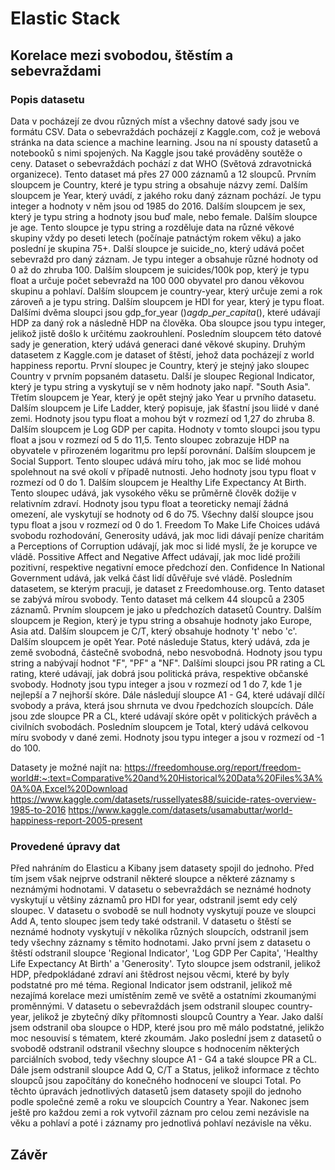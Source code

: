# Elastic Stack

## Korelace mezi svobodou, štěstím a sebevraždami

### Popis datasetu
Data v pocházejí ze dvou různých míst a všechny datové sady jsou ve formátu CSV. Data o sebevraždách pocházejí z Kaggle.com, což je webová stránka na data science a machine learning. Jsou na ní spousty datasetů a notebooků s nimi spojených. Na Kaggle jsou také prováděny soutěže o ceny. Dataset o sebevraždách pochází z dat WHO (Světová zdravotnická organizece). Tento dataset má přes 27 000 záznamů a 12 sloupců. Prvním sloupcem je Country, které je typu string a obsahuje názvy zemí. Dalším sloupcem je Year, který uvádí, z jakého roku daný záznam pochází. Je typu integer a hodnoty v něm jsou od 1985 do 2016. Dalším sloupcem je sex, který je typu string a hodnoty jsou buď male, nebo female. Dalším sloupce je age. Tento sloupce je typu string a rozděluje data na různé věkové skupiny vždy po deseti letech (počínaje patnáctým rokem věku) a jako poslední je skupina 75+. Další sloupce je suicide\_no, který udává počet sebevražd pro daný záznam. Je typu integer a obsahuje různé hodnoty od 0 až do zhruba 100. Dalším sloupcem je suicides/100k pop, který je typu float a určuje počet sebevražd na 100 000 obyvatel pro danou věkovou skupinu a pohlaví. Dalším sloupcem je country-year, který určuje zemi a rok zároveň a je typu string. Dalším sloupcem je HDI for year, který je typu float. Dalšími dvěma sloupci jsou gdp\_for\_year ($) a gdp\_per\_capita ($), které udávají HDP za daný rok a následně HDP na člověka. Oba sloupce jsou typu integer, jelikož jistě došlo k určitému zaokrouhlení. Posledním sloupcem této datové sady je generation, který udává generaci dané věkové skupiny.
Druhým datasetem z Kaggle.com je dataset of štěstí, jehož data pocházejí z world happiness reportu. První sloupec je Country, který je stejný jako sloupec Country v prvním popsaném datasetu. Další je sloupec Regional Indicator, který je typu string a vyskytují se v něm hodnoty jako např. "South Asia". Třetím sloupcem je Year, který je opět stejný jako Year u prvního datasetu. Dalším sloupcem je Life Ladder, který popisuje, jak šťastní jsou liidé v dané zemi. Hodnoty jsou typu float a mohou být v rozmezí od 1,27 do zhruba 8. Dalším sloupcem je Log GDP per capita. Hodnoty v tomto sloupci jsou typu float a jsou v rozmezí od 5 do 11,5. Tento sloupec zobrazuje HDP na obyvatele v přirozeném logaritmu pro lepší porovnání. Dalším sloupcem je Social Support. Tento sloupec udává míru toho, jak moc se lidé mohou spolehnout na své okolí v případě nutnosti. Jeho hodnoty jsou typu float v rozmezí od 0 do 1. Dalším sloupcem je Healthy Life Expectancy At Birth. Tento sloupec udává, jak vysokého věku se průměrně člověk dožije v relativním zdraví. Hodnoty jsou typu float a teoreticky nemají žádná omezení, ale vyskytují se hodnoty od 6 do 75. Všechny další sloupce jsou typu float a jsou v rozmezí od 0 do 1. Freedom To Make Life Choices udává svobodu rozhodování, Generosity udává, jak moc lidi dávají peníze charitám a Perceptions of Corruption udávají, jak moc si lidé myslí, že je korupce ve vládě. Possitive Affect and Negative Affect udávají, jak moc lidé prožili pozitivní, respektive negativní emoce předchozí den. Confidence In National Government udává, jak velká část lidí důvěřuje své vládě.
Posledním datasetem, se kterým pracuji, je dataset z Freedomhouse.org. Tento dataset se zabývá mírou svobody. Tento dataset má celkem 44 sloupců a 2305 záznamů. Prvním sloupcem je jako u předchozích datasetů Country. Dalším sloupcem je Region, který je typu string a obsahuje hodnoty jako Europe, Asia atd. Dalším sloupcem je C/T, který obsahuje hodnoty 't' nebo 'c'. Dalším sloupcem je opět Year. Poté následuje Status, který udává, zda je země svobodná, částečně svobodná, nebo nesvobodná. Hodnoty jsou typu string a nabývají hodnot "F", "PF" a "NF". Dalšími sloupci jsou PR rating a CL rating, které udávají, jak dobrá jsou politická práva, respektive občanské svobody. Hodnoty jsou typu integer a jsou v rozmezí od 1 do 7, kde 1 je nejlepší a 7 nejhorší skóre. Dále následují sloupce A1 - G4, které udávají dílčí svobody a práva, která jsou shrnuta ve dvou řpedchozích sloupcích. Dále jsou zde sloupce PR a CL, které udávají skóre opět v politických právěch a civilních svobodách. Posledním sloupcem je Total, který udává celkovou míru svobody v dané zemi. Hodnoty jsou typu integer a jsou v rozmezí od -1 do 100.

Datasety je možné najít na:
https://freedomhouse.org/report/freedom-world#:~:text=Comparative%20and%20Historical%20Data%20Files%3A%0A%0A,Excel%20Download
https://www.kaggle.com/datasets/russellyates88/suicide-rates-overview-1985-to-2016
https://www.kaggle.com/datasets/usamabuttar/world-happiness-report-2005-present

### Provedené úpravy dat
Před nahráním do Elasticu a Kibany jsem datasety spojil do jednoho. Před tím jsem však nejprve odstranil některé sloupce a některé záznamy s neznámými hodnotami. V datasetu o sebevraždách se neznámé hodnoty vyskytují u většiny záznamů pro HDI for year, odstranil jsemt edy celý sloupec. V datasetu o svobodě se null hodnoty vyskytují pouze ve sloupci Add A, tento sloupec jsem tedy také odstranil. V datasetu o štěstí se neznámé hodnoty vyskytují v několika různých sloupcích, odstranil jsem tedy všechny záznamy s těmito hodnotami.
Jako první jsem z datasetu o štěstí odstranil sloupce 'Regional Indicator', 'Log GDP Per Capita', 'Healthy Life Expectancy At Birth' a 'Generosity'. Tyto sloupce jsem odstranil, jelikož HDP, předpokládané zdraví ani štědrost nejsou věcmi, které by byly podstatné pro mé téma. Regional Indicator jsem odstranil, jelikož mě nezajímá korelace mezi umístěním země ve světě a ostatními zkoumanými proměnnými. 
V datasetu o sebevraždách jsem odstranil sloupec country-year, jelikož je zbytečný díky přítomnosti sloupců Country a Year. Jako další jsem odstranil oba sloupce o HDP, které jsou pro mě málo podstatné, jelikžo moc nesouvisí s tématem, které zkoumám.
Jako poslední jsem z datasetů o svobodě odstranil odstranil všechny sloupce s hodnocením některých parciálních svobod, tedy všechny sloupce A1 - G4 a také sloupce PR a CL. Dále jsem odstranil sloupce Add Q, C/T a Status, jelikož informace z těchto sloupců jsou započítány do konečného hodnocení ve sloupci Total.
Po těchto úpravách jednotlivých datasetů jsem datasety spojil do jednoho podle společné země a roku ve sloupcích Country a Year.
Nakonec jsem ještě pro každou zemi a rok vytvořil záznam pro celou zemi nezávisle na věku a pohlaví a poté i záznamy pro jednotlivá pohlaví nezávisle na věku.

## Závěr
